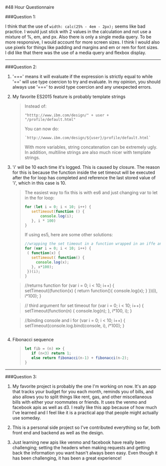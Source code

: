 #48 Hour Questionnaire

###Question 1:

I think that the use of `width: calc(25% - 4em - 2px);` seems like bad practice. I would just stick with 2 values in the calculation and not use a mixture of %, em, and px. Also there is only a single media query. To be more responsive, I would account for more screen sizes. I think I would also use pixels for things like padding and margins and em or rem for font sizes. I did like that there was the use of a media query and flexbox display.

***

###Question 2:

1. '===' means it will evaluate if the expression is strictly equal to while '==' will use type coercion to try and evaluate. In my opinion, you should always use '===' to avoid type coercion and any unexpected errors.

2. My favorite ES2015 feature is probably template strings

    >Instead of:
    >```
    >"htttp://www.ibm.com/design/" + user + "/profile/default.html"
    >```
    >You can now do:
    >```
    >`http://wwww.ibm.com/design/${user}/profile/default.html`
    >```
    >With more variables, string concatenation can be extremely ugly. In addition, multiline strings are also much nicer with template strings.

3. 'i' will be 10 each time it's logged. This is caused by closure. The reason for this is because the function inside the set timeout will be executed after the for loop has completed and reference the last stored value of 'i', which in this case is 10.

    >The easiest way to fix this is with es6 and just changing var to let in the for loop:
    >```javascript
    >for (let i = 0; i < 10; i++) {
    >    setTimeout(function () {
    >        console.log(i);
    >    }, i * 100)
    >}
    >```
    >If using es5, here are some other solutions:
    >```javascript
    >//wrapping the set timeout in a function wrapped in an iffe and passing in i
    >for (var i = 0; i < 10; i++) {
    >  ( function(x) {
    >    setTimeout( function() {
    >      console.log(x);
    >    }, x*100);
    >  })(i);
    >}

    >//returns function
    >for (var i = 0; i < 10; i++) {
    >  setTimeout((function(x) {
    >    return function(){
    >      console.log(x);
    >    }
    >  })(i), i*100);
    >}

    >// third argument for set timeout
    for (var i = 0; i < 10; i++) {
    >  setTimeout(function(n) {
    >    console.log(n);
    >  }, i*100, i);
    >}

    >//binding console and i
    >for (var i = 0; i < 10; i++) {
    >  setTimeout(console.log.bind(console, i), i*100);
    >}

    >```

4. Fibonacci sequence

    >```javascript
    >let fib = (n) => {
    >    if (n<3) return 1;
    >    else return fibonacci(n-1) + fibonacci(n-2);
    >}
    >```
***

###Question 3:
1. My favorite project is probably the one I'm working on now. It's an app that tracks your budget for you each month, reminds you of bills, and also allows you to split things like rent, gas, and other miscellaneous bills with either your roommates or friends. It uses the venmo and facebook apis as well as d3. I really like this app because of how much I've learned and I feel like it is a practical app that people might actually use someday.

2. This is a personal side project so I've contributed everything so far, both front end and backend as well as the design.

3. Just learning new apis like venmo and facebook have really been challenging; setting the headers when making requests and getting back the information you want hasn't always been easy. Even though it has been challenging, it has been a great experience!
